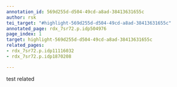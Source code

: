 ```yaml
---
annotation_id: 569d255d-d504-49cd-a8ad-38413631655c
author: rsk
tei_target: "#highlight-569d255d-d504-49cd-a8ad-38413631655c"
annotated_page: rdx_7sr72.p.idp504976
page_index: 1
target: highlight-569d255d-d504-49cd-a8ad-38413631655c
related_pages:
- rdx_7sr72.p.idp11116032
- rdx_7sr72.p.idp1870208

---
```

test related